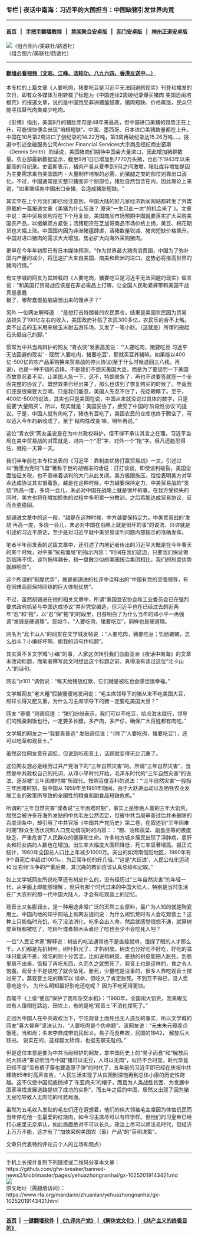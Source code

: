 ### 专栏 | 夜话中南海：习近平的大国担当：中国缺猪引发世界肉荒
------------------------

#### [首页](https://github.com/gfw-breaker/banned-news2/blob/master/README.md) &nbsp;&nbsp;|&nbsp;&nbsp; [手把手翻墙教程](https://github.com/gfw-breaker/guides/wiki) &nbsp;&nbsp;|&nbsp;&nbsp; [禁闻聚合安卓版](https://github.com/gfw-breaker/bn-android) &nbsp;&nbsp;|&nbsp;&nbsp; [网门安卓版](https://github.com/oGate2/oGate) &nbsp;&nbsp;|&nbsp;&nbsp; [神州正道安卓版](https://github.com/SzzdOgate/update) 



<div id="headerimg">
 <img alt="（组合图片/美联社/路透社）" src="https://www.rfa.org/mandarin/zhuanlan/yehuazhongnanhai/gx-10252019143421.html/7DCBF30A-AEB9-483B-8405-C1B7E6A04F77_cx0_cy10_cw0_w1023_r1_s.jpg/@@images/2c1e028f-28b6-47d6-9efb-a6a6b4d74672.jpeg" title="（组合图片/美联社/路透社）"/>
 <div id="headerimgcontents">
  <div id="headerimgcaption">
   <span>
    （组合图片/美联社/路透社）
   </span>
   <!-- zoomattribute -->
  </div>
  <!-- headerimgcaption -->
 </div>
 <!-- headerimagecontents -->
</div>

<hr/>


#### [翻墙必看视频（文昭、江峰、法轮功、八九六四、香港反送中...）](https://github.com/gfw-breaker/banned-news2/blob/master/pages/links.md)

<div id="storytext">
 <div>
  <div class="slot_header">
  </div>
 </div>
 <p>
  本专栏的上篇文章《人要吃肉，猪要吃豆是习近平无法回避的现实》刊登和播发的次日，即有众多媒体互相转载了标题为《中国连续2周破纪录爆买猪肉 美国恐闹培根荒》的报道文章，说的是中国饱受非洲猪瘟侵袭，猪肉短缺、价格飙涨，民众只能寻找替代肉类或少吃肉。
 </p>
 <p>
  《彭博》指出，美国9月的猪肚库存是48年来最高，但中国进口美猪的趋势正在上升，可能很快便会出现"培根短缺"。中国、墨西哥、日本进口美猪数量都在上升。中国在10月第2周进口了创纪录的14.22万吨，第3周再破纪录达15.26万吨….。报道中引述金融服务公司Archer Financial Services大宗商品经纪商史密斯（Dennis Smith）的话说，美国猪商们期待中国会大量进口，因此增加猪群数量。农业部最新数据显示，截至9月1日已增加到7770万头猪，也创下1943年以来最高的月纪录。史密斯表示，猪肉产量从夏季到9月之间激增，猪肚库存增加是因为主要需求来自美国国内 - 大量制作培根的必需，而猪腿之类的部位则靠出口消化。不过，中国通常是买整只猪而非个别部位，猪肚自然包含在内，因此理论上来说，"如果继续向中国出口全猪，会造成猪肚短缺。"
 </p>
 <p>
  其实早在上个月我们即已经注意到，中国大陆的好几家经济新闻网站都转发了外媒原载的一篇报道文章《美猪为什么狂涨？ 原来“一生只此一次”的机会来了 》。文章中说：美中贸易谈判将在下个月复谈，美国商品市场预期中国就要落实扩大采购美国农产品，以缓解双方紧张；活猪期货在芝加哥商品市场价格上扬，黄豆、棉花期货也大幅上涨。中国国内因为非洲猪瘟肆虐，活猪数量锐减、猪肉短缺价格飙升，中国对进口猪肉的需求大大增加，势必扩大向海外采购猪肉。
 </p>
 <p>
  更早在今年年初即已有日本媒体预测，“作为世界最大猪肉消费国，中国为了弥补国内产量的减少，将迅速扩大来自美国、南美和欧洲的进口，这势必将推高世界的猪肉行情。”
 </p>
 <p>
  有文学城的网友为其转载的《人要吃肉，猪要吃豆是习近平无法回避的现实》留言说：“和美国打贸易战应该是在非必需品上打嘛，让全国人民勒紧裤带和美国干战真是愚蠢
  <br/>
  极了，哪帮蠢蛋拍脑袋想出来的馊点子？”
 </p>
 <p>
  另外 一位网友解释道 ：“是想打击特朗普的农民票仓，结果是美国农民因为贸易战损失了100亿左右的收入，美国政府补贴了农民300多亿，农民乐的合不上嘴。卖不出去的玉米用来做玉米射击游乐场，又发了一笔小财。（这就是）所谓的搬起石头砸自己的脚。”
 </p>
 <p>
  惯常为中共当局辩护的网友 “青衣侠”发表高见说：“‘人要吃肉，猪要吃豆 习近平无法回避的现实’ - 既然‘人要吃肉，猪要吃豆’，那就买豆养猪嘛。如果能以400亿-500亿的农产品采购换来贸易战的停火协议(至于什么时候退回三八线，再说)，也是一种不错的选择。不是我们不想买美国大豆，而是为了要惩罚一下美国而故意忍着不买，让美国人急一下。这不，特朗普急了，再也不说要签就签一个全面完整的协议了。既然效果已经出来了，那么也该到了恢复购买的时候了。毕竟我们还是很需要大豆嘀，只是我们能忍，美国人先忍不住了，先眨眼睛了。至于，400亿-500的说法，其实也只是美国在说，中国从来就没说过具体的数字，只是说要‘大量购买’。所以，现实就是：美国妥协了，接受了中国的‘阶段性协议’的提议。于是，中国人就有肉吃了，猪也有豆吃了，美国农民的仓库也终于腾空了，可以运入今年的新收成了。至于‘结构性改变’嘛，明年再说。”
 </p>
 <p>
  这位“青衣侠”网友虽说是在为中共政权辩护，但不得不承认其言之在理。习近平当局在美中贸易战的对策就是，对内一个“忍”字，对外一个“拖”字。但凡还能忍得住，就拖一天算一天。
 </p>
 <p>
  我们半年前在本专栏发表的《习近平：靠制度优势打赢贸易战》一文，引述过以“我愿为党叼飞盘”著称于世的胡锡进的话说：打打谈谈，即使谈判破裂，美国全面加征关税，也不意味着谈判的大门从此关闭。美方极限施压，恰恰表明美方对早点达成协议其实很着急。越是在这种时候，中方越要保持定力。中美贸易战的“发烧”再高一度，多烧一会儿，未必对中国在战略上就是很坏的事。在我方受损失的同时，美方也将在增加损失的过程中多积累一分教训，之后若能达成贸易协议，反而会更稳固。
 </p>
 <p>
  胡锡进文章中的这一段，“越是在这种时候，中方越要保持定力。中美贸易战的‘发烧’再高一度，多烧一会儿，未必对中国在战略上就是很坏的事”的说法，兴许就是引述的习近平原话，至少是对习近平就中美贸易谈判问题内部指示的准确发挥。
 </p>
 <p>
  笔者半年前发表的这篇文章中，还引述了内地记者传出的习近平大概是在今年春天的某个时候，对中美“贸易僵局”的指示内容：“时间在我们这边，只要我们保证做到临阵不慌，谈判拖得越长，和一盘散沙似的美国统治集团相比，我们的制度优势就越明显”。
 </p>
 <p>
  这个所谓的“制度优势”，就是胡锡进的社评中诠释出的“中国有党的坚强领导，有在困难面前保持团结的巨大体制优势”。
 </p>
 <p>
  不过，虽然胡锡进在他的相关文章中，所谓“美国豆农协会和工业委员会已在强烈要求政府抓紧与中国达成协议”并非凭空编造，但习近平也在已经过去的近两年“忍”和“拖”，以“忍”保“拖”的时段里，日益明白了为什么当年的邓小平一再强调“发展是硬道理”。现如今，“人要吃肉，猪要吃豆”，同样也是硬道理。
 </p>
 <p>
  网名为“北卡山人”的网友在文学城发帖说 ：“人要吃肉，猪要吃豆；饥肠辘辘，怎么战斗？小编好坏啊，偷我的诗句作标题”。
 </p>
 <p>
  其实真不关文学城“小编”的事，人家这次转引我们自由亚洲《夜话中南海》的文章未改动标题，而笔者撰写此文时想出这个标题之前，真得没有读过这位“北卡山人”的诗句。
 </p>
 <p>
  网友“jz101 ”调侃说：“每天给猪放红歌，它们就是被吃也会感觉很幸福。”
 </p>
 <p>
  文学城网友“老大粗”假装傻傻地发问说：“毛主席领导下的猪从来不吃美国大豆，照样长得又肥又重，为什么习主席领导下的猪一定要吃美国大豆？”
 </p>
 <p>
  网友 “泰傻 ”则调侃道 ：“猪们纷纷表示，我们可以不吃豆，给点泔水就行，领导们的残羹剩饭也行，一定要多长膘，多产肉，多产仔，确保广大百姓都有肉吃。”
 </p>
 <p>
  文学城的网友之一“我要真普选“ 发贴调侃说：“（除了‘人要吃肉，猪要吃豆’），还可以吃草和观音土。”
 </p>
 <p>
  虽然这位网友意在调侃，但说到吃观音土，话题就变得无比沉重了。
 </p>
 <p>
  这位网友想必是经历过共产党治下的“三年自然灾害”的。所谓“三年自然灾害”，当然是中共政权自己的托词，从邓小平时代开始，毛泽东时代的“三年自然灾害”的说法，逐渐被"三年困难时期"所取代。按照百度百科的说法：“‘三年自然灾害’一般指三年困难时期，指中国从 1959年至1961年期间，由于大跃进运动以及牺牲农业发展工业的政策所导致的全国性的粮食和副食品短缺危机。”
 </p>
 <p>
  所谓的“三年自然灾害”或者说“三年困难时期”，事实上是惨绝人寰的三年大饥荒，居然会被许多在海外发贴的中共毛左公然否定，但被中共当局审查过后并未删除的百度词条中，却引用了中共官版《中国共产党历史》第二卷，在叙述到“三年困难时期”群众生活状况和人口变动情况时的内容：：“粮、油和蔬菜、副食品等的极度缺乏，严重危害了人民群众的健康和生命。许多地方城乡居民出现了浮肿病，患肝炎和妇女病的人数也在增加。出生率大幅度大面积降低，死亡率显著增高。据正式统计，1960年全国总人口比上年减少1000万。突出的如河南信阳地区，1960年有9个县死亡率超过100‰，为正常年份的好几倍。”“这是‘大跃进’、人民公社化运动和‘反右倾’斗争的严重后果，其沉痛的教训应该认真总结和记取。”
 </p>
 <p>
  如上文学城网友所说吃草还有树皮什么的，没有经历过“三年自然灾害”的年轻一代，从字面上即能够理解 。但只有那个时代过来的中国大陆人，特别是当时生活在广大农村的那一代中国大陆人，才会有吃观音土的记忆。
 </p>
 <p>
  观音土又名膨润土，是一种用途非常广泛的天然工业原料，最广为人知的就是陶瓷用土。中国内地的知乎网站上有网友提问说：为什么闹饥荒时有人会吃观音土？这种土只能临时充饥，吃了没法消化，吃多会出人命。然后就感觉很想不通，就算树皮草根都被吃了，吃树叶或者把木头煮烂了吃也至少不会吃死人吧？
 </p>
 <p>
  一位“人民艺术家”解释说：树皮的吃法通常也不是直接就啃，饿绿了眼的人才那么干。人们都是先扒树叶，树叶扒光了，才扒树皮。树皮也分好吃不好吃，好吃的滋味只能说不差，难吃的则十分苦涩，比如说杨树皮。差劲的树皮能把人胀死，到肠里屙不出来，饿极了再吃东西，久而久之就憋死了。观音土也是这样的，食之令人饱腹。观音土不是说吃了就会坠死、胀死，少量吃是没事的，很多人靠吃观音土撑过来了。蒸观音土吃的确可以 续命，但吃久了肯定胀死。不到万不得已，没人愿意吃这个。 为什么明知最好别吃还吃呢？ 因为不吃死得更快。
 </p>
 <p>
  袁隆平《上级“便函”保护了我和杂交水稻》：“1960年，全国闹大饥荒，我亲眼见过有人饿倒在路边、田坎上，有的是吃‘观音土’不消化撑死了。”
 </p>
 <p>
  正因为中国人在中共政权治下，宁吃观音土而死也无人造反的事实，所以文学城的网友“喜大普奔”坚决认为，“人要吃肉是个伪命题”。该网友说：“元末朱元璋差点饿死，当和尚；名末李自成带饥民起义。易子而食典故，民国的1942， 解放后大跃进。 说实在的，这标题太矫情，也挺无聊无耻的。”
 </p>
 <p>
  但是这位本意是要为中共当局辩护的网友，拿中国历史上的“易子而食”和“解放后的大跃进”来证明当今中国“猪可以无豆，人可以无肉”，似已不合时宜。时代毕竟已经不是“没有裤子穿也要造原子弹”的时代了，五年前的习近平即已经在庆祝中共建政65年时高声宣告，“人民生活实现了从贫困到温饱再到总体小康的历史性跨越。这不仅使中国彻底抛掉了‘东亚病夫’的帽子，而且为人类战胜贫困、为发展中国家寻找发展道路提供了成功的实例”。而五年之后的中国，居然又出现了因为猪无豆吃导致人无肉吃的可悲局面。
 </p>
 <p>
  虽然为五毛收入发贴的毛左们还在遐想着，他们的伟大领袖毛主席因为体恤饥民而当年停吃他一生最爱的红烧肉，如今习主席尽可以有样学样。但他们的习皇帝已经打心底里无奈承认，如此局面绝对不可以长久。政治上尽可以师法毛时代，但经济上万万不能，这才有了“加快采购美国农（畜）产品”的“英明决策”。
 </p>
 <p>
 </p>
 <p>
  文章只代表特约评论员个人的立场和观点）
 </p>
</div>

<hr/>
手机上长按并复制下列链接或二维码分享本文章：<br/>
https://github.com/gfw-breaker/banned-news2/blob/master/pages/yehuazhongnanhai/gx-10252019143421.md <br/>
<a href='https://github.com/gfw-breaker/banned-news2/blob/master/pages/yehuazhongnanhai/gx-10252019143421.md'><img src='https://github.com/gfw-breaker/banned-news2/blob/master/pages/yehuazhongnanhai/gx-10252019143421.md.png'/></a> <br/>
原文地址（需翻墙访问）：https://www.rfa.org/mandarin/zhuanlan/yehuazhongnanhai/gx-10252019143421.html


------------------------
#### [首页](https://github.com/gfw-breaker/banned-news2/blob/master/README.md) &nbsp;|&nbsp; [一键翻墙软件](https://github.com/gfw-breaker/nogfw/blob/master/README.md) &nbsp;| [《九评共产党》](https://github.com/gfw-breaker/9ping.md/blob/master/README.md#九评之一评共产党是什么) | [《解体党文化》](https://github.com/gfw-breaker/jtdwh.md/blob/master/README.md) | [《共产主义的终极目的》](https://github.com/gfw-breaker/gczydzjmd.md/blob/master/README.md)


<img src='http://gfw-breaker.win/banned-news2/pages/yehuazhongnanhai/gx-10252019143421.md' width='0px' height='0px'/>